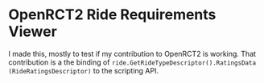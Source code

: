 # OpenRCT2 Ride Requirements Viewer

I made this, mostly to test if my contribution to OpenRCT2 is working. That
contribution is a the binding of 
`ride.GetRideTypeDescriptor().RatingsData (RideRatingsDescriptor)` to the 
scripting API.